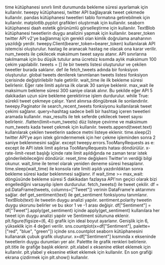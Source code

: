 time kütüphanesi sınırlı limit durumunda bekleme süresi ayarlamak için kullanılır.
tweepy kütüphanesi, twitter API bağlayarak tweet çekmede kullanılır.
pandas kütüphanesi tweetleri tablo formatına getirebilmek için kullanılır.
matplotlib.pyplot grafikleri oluştırmak için kullanılır.
seaborn kütüphanesi daah estetik görünümlü görselleştirme için kullanılır.
TextBlob kütüphanesi tweetlerin duygu analizini yapmak için kullanılır.
bearer_token twitter API v2'ye bağlanmaj için gerekli olan kimlik doğrulama anaharının yazıldığı yerdir.
tweepy.Client(bearer_token=bearer_token) kullanılarak API istemcisi oluşturulur.
hastag ile aranacak hastag ne olacak ona karar verilir.
num_tweets ile çekilecek maksimum tweet sayısı atanır. API sınırlarına takılmamak için bu düşük tutulur ama ücretsiz kısımda aylık maksimum 100 çekim yapılabilir.
tweets = [] ile bir tweets listesi oluşturulur ve çekilen tweetler burada saklanır.
def ile fetch_tweets adında bir fonksiyon oluşturulur.
global tweets denilerek tanımlanan tweets listesi fonksiyon içerisinde değiştirilebilir hale getirilir.
wait_time ile ilk bekleme süresi belirlenir. Eğer rate limiti aşılırsa ilk olarak 30 saniye beklenir.
max_wait ile maksimum bekleme süresi 300 saniye olarak alınır. Bu şekilde eğer API 5 dakikadan uzun süre bekleme gerektirirse işlem durdurulur.
while True: sürekli tweet çekmeye çalışır. Yanıt alınırsa döngübreak ile sonlandırılır.
tweepy.Paginator ile search_recent_tweets fonksiyonu kullanılarak tweet çekimi sağlanır.
query=hashtag sadece belli bir hashtag içeren tweetleri aramada kullanılır.
max_results ile tek seferde çekilecek tweet sayısı belirlenir.
.flatten(limit=num_tweets) düz listeye çevirme ve maksimum num_tweets kada tweet çekmek için kullanılır.
tweets.append(tweet.text) kullanılarak çekilen tweetlerin sadece metni listeye eklenir.
time.sleep(2) twitter API'ye aşırı istek görndermemek için her çekme işleminden sonra 2 saniye beklenmesini sağlar.
except tweepy.errors.TooManyRequests as e: except ile API istek limit aşılırsa TooManyRequests hatası döndürülür.
x-rate-limit-reset başlığı içinde rate limit aşıldığında ne zaman terar istek gönderilebileceğini döndürür.
reset_time değişkeni Twitter'ın verdiği bilgi okunur.
wait_time ile temel olarak yeniden deneme süresi hesaplanır.
time.sleep(wait_time) ile konsola rate limiti aşıldı yazdırıldıktan sonra bekleme süresi kadar  beklenmesi sağlanır.
if wait_time >= max_wait: döngüsünde bekleme süresi 5 dakikadan fazlaysa API'nın geçici olarak bizi engellediğini varsayılıp işlem durdurulur.
fetch_tweets() ile tweet çekilir.
df = pd.DataFrame(tweets, columns=["Tweet"]) verinin DataFrame'e aktarımını sağlar.
def get_sentiment(text) ile get_sentiment fonksiyonu tanımlanır.
TextBlob(text) ile tweetin duygu analizi yapılır.
sentiment.polarity tweetin duygu skorunu belirler ve bu skor 1 ve -1 arası değişir.
df["Sentiment"] = df["Tweet"].apply(get_sentiment) içinde apply(get_sentiment) kullanılara her tweet için duygu analizi yapılır ve Sentiment sütununa eklenir.
plt.figure(figsize=(6, 4)) grafik için ideal boyut ayarlanır. Genişlik için 6, yükseklik için 4 değeri verilir.
sns.countplot(x=df["Sentiment"], palette=["red", "blue", "green"]) içinde sns.countplot seaborn kütüphanesini kullanarak çubuk grafik oluşturur. x=df["Sentiment"] kısmında x ekseninde tweetlerin duygu durumları yer alır. Palettte ile grafik renkleri belirlenir.
plt.title ile grafiğe başlık eklenir.
plt.xlabel x eksenine etiket eklemek için kullanılır.
plt.ylabel y eksenine etiket eklemek için kullanılır.
En son grafiği ekrana çizdirmek için plt.show() kullanılır.
